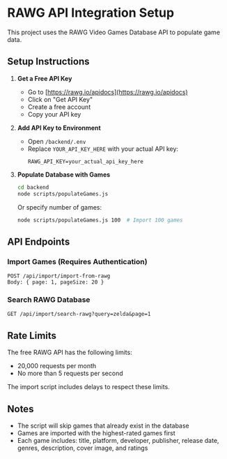 # RAWG API Integration Setup

This project uses the RAWG Video Games Database API to populate game data.

## Setup Instructions

1. **Get a Free API Key**
   - Go to [https://rawg.io/apidocs](https://rawg.io/apidocs)
   - Click on "Get API Key"
   - Create a free account
   - Copy your API key

2. **Add API Key to Environment**
   - Open `/backend/.env`
   - Replace `YOUR_API_KEY_HERE` with your actual API key:
     ```
     RAWG_API_KEY=your_actual_api_key_here
     ```

3. **Populate Database with Games**
   ```bash
   cd backend
   node scripts/populateGames.js
   ```
   
   Or specify number of games:
   ```bash
   node scripts/populateGames.js 100  # Import 100 games
   ```

## API Endpoints

### Import Games (Requires Authentication)
```
POST /api/import/import-from-rawg
Body: { page: 1, pageSize: 20 }
```

### Search RAWG Database
```
GET /api/import/search-rawg?query=zelda&page=1
```

## Rate Limits

The free RAWG API has the following limits:
- 20,000 requests per month
- No more than 5 requests per second

The import script includes delays to respect these limits.

## Notes

- The script will skip games that already exist in the database
- Games are imported with the highest-rated games first
- Each game includes: title, platform, developer, publisher, release date, genres, description, cover image, and ratings